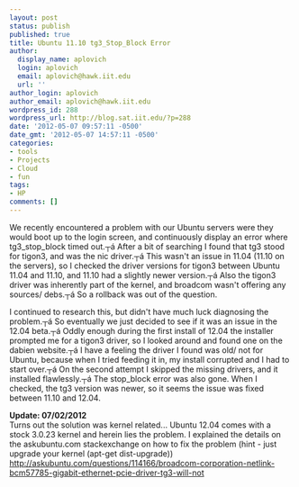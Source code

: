 ```yaml
---
layout: post
status: publish
published: true
title: Ubuntu 11.10 tg3_Stop_Block Error
author:
  display_name: aplovich
  login: aplovich
  email: aplovich@hawk.iit.edu
  url: ''
author_login: aplovich
author_email: aplovich@hawk.iit.edu
wordpress_id: 288
wordpress_url: http://blog.sat.iit.edu/?p=288
date: '2012-05-07 09:57:11 -0500'
date_gmt: '2012-05-07 14:57:11 -0500'
categories:
- tools
- Projects
- Cloud
- fun
tags:
- HP
comments: []
---
```

<p>We recently encountered a problem with our Ubuntu servers were they would boot up to the login screen, and continuously display an error where tg3_stop_block timed out.┬&aacute; After a bit of searching I found that tg3 stood for tigon3, and was the nic driver.┬&aacute; This wasn't an issue in 11.04 (11.10 on the servers), so I checked the driver versions for tigon3 between Ubuntu 11.04 and 11.10, and 11.10 had a slightly newer version.┬&aacute; Also the tigon3 driver was inherently part of the kernel, and broadcom wasn't offering any sources/ debs.┬&aacute; So a rollback was out of the question.</p>
<p>I continued to research this, but didn't have much luck diagnosing the problem.┬&aacute; So eventually we just decided to see if it was an issue in the 12.04 beta.┬&aacute; Oddly enough during the first install of 12.04 the installer prompted me for a tigon3 driver, so I looked around and found one on the dabien website.┬&aacute; I have a feeling the driver I found was old/ not for Ubuntu, because when I tried feeding it in, my install corrupted and I had to start over.┬&aacute; On the second attempt I skipped the missing drivers, and it installed flawlessly.┬&aacute; The stop_block error was also gone. When I checked, the tg3 version was newer, so it seems the issue was fixed between 11.10 and 12.04.</p>
<p><strong>Update: 07/02/2012</strong><br />
Turns out the solution was kernel related...  Ubuntu 12.04 comes with a stock 3.0.23 kernel and herein lies the problem.   I explained the details on the askubuntu.com stackexchange on how to fix the problem (hint - just upgrade your kernel (apt-get dist-upgrade))<br />
<a href="http://askubuntu.com/questions/114166/broadcom-corporation-netlink-bcm57785-gigabit-ethernet-pcie-driver-tg3-will-not" title="http://askubuntu.com/questions/114166/broadcom-corporation-netlink-bcm57785-gigabit-ethernet-pcie-driver-tg3-will-not">http://askubuntu.com/questions/114166/broadcom-corporation-netlink-bcm57785-gigabit-ethernet-pcie-driver-tg3-will-not</a></p>
